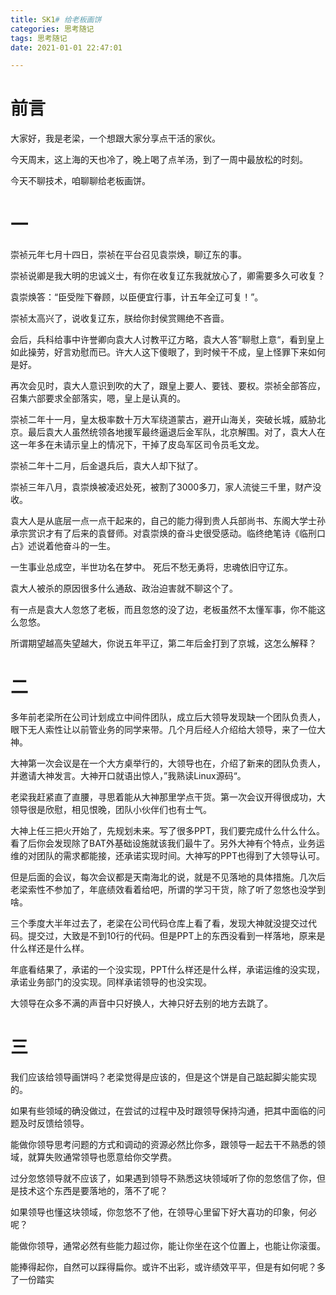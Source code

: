 ```yaml
---
title: SK1# 给老板画饼
categories: 思考随记
tags: 思考随记
date: 2021-01-01 22:47:01

---
```




# 前言



大家好，我是老梁，一个想跟大家分享点干活的家伙。



今天周末，这上海的天也冷了，晚上喝了点羊汤，到了一周中最放松的时刻。



今天不聊技术，咱聊聊给老板画饼。 



<!--more-->



# 一



崇祯元年七月十四日，崇祯在平台召见袁崇焕，聊辽东的事。



崇祯说卿是我大明的忠诚义士，有你在收复辽东我就放心了，卿需要多久可收复？



袁崇焕答：“臣受陛下眷顾，以臣便宜行事，计五年全辽可复！”。



崇祯太高兴了，说收复辽东，朕给你封侯赏赐绝不吝啬。



会后，兵科给事中许誉卿向袁大人讨教平辽方略，袁大人答”聊慰上意“，看到皇上如此操劳，好言劝慰而已。许大人这下傻眼了，到时候干不成，皇上怪罪下来如何是好。



再次会见时，袁大人意识到吹的大了，跟皇上要人、要钱、要权。崇祯全部答应，召集六部要求全部落实，嗯，皇上是认真的。



崇祯二年十一月，皇太极率数十万大军绕道蒙古，避开山海关，突破长城，威胁北京。最后袁大人虽然统领各地援军最终逼退后金军队，北京解围。对了，袁大人在这一年多在未请示皇上的情况下，干掉了皮岛军区司令员毛文龙。



崇祯二年十二月，后金退兵后，袁大人却下狱了。



崇祯三年八月，袁崇焕被凌迟处死，被割了3000多刀，家人流徙三千里，财产没收。



袁大人是从底层一点一点干起来的，自己的能力得到贵人兵部尚书、东阁大学士孙承宗赏识才有了后来的袁督师。对袁崇焕的奋斗史很受感动。临终绝笔诗《临刑口占》述说着他奋斗的一生。



一生事业总成空，半世功名在梦中。
死后不愁无勇将，忠魂依旧守辽东。



袁大人被杀的原因很多什么通敌、政治迫害就不聊这个了。



有一点是袁大人忽悠了老板，而且忽悠的没了边，老板虽然不太懂军事，你不能这么忽悠。



所谓期望越高失望越大，你说五年平辽，第二年后金打到了京城，这怎么解释？







# 二



多年前老梁所在公司计划成立中间件团队，成立后大领导发现缺一个团队负责人，眼下无人索性让以前管业务的同学来带。几个月后经人介绍给大领导，来了一位大神。



大神第一次会议是在一个大方桌举行的，大领导也在，介绍了新来的团队负责人，并邀请大神发言。大神开口就语出惊人，”我熟读Linux源码“。



老梁我赶紧直了直腰，寻思着能从大神那里学点干货。第一次会议开得很成功，大领导很是欣慰，相见恨晚，团队小伙伴们也有士气。



大神上任三把火开始了，先规划未来。写了很多PPT，我们要完成什么什么什么。看了后你会发现除了BAT外基础设施就该我们最牛了。另外大神有个特点，业务运维的对团队的需求都能接，还承诺实现时间。大神写的PPT也得到了大领导认可。



但是后面的会议，每次会议都是天南海北的说，就是不见落地的具体措施。几次后老梁索性不参加了，年底绩效看着给吧，所谓的学习干货，除了听了忽悠也没学到啥。



三个季度大半年过去了，老梁在公司代码仓库上看了看，发现大神就没提交过代码。提交过，大致是不到10行的代码。但是PPT上的东西没看到一样落地，原来是什么样还是什么样。



年底看结果了，承诺的一个没实现，PPT什么样还是什么样，承诺运维的没实现，承诺业务部门的没实现。同样承诺领导的也没实现。



大领导在众多不满的声音中只好换人，大神只好去别的地方去跳了。



# 三

我们应该给领导画饼吗？老梁觉得是应该的，但是这个饼是自己踮起脚尖能实现的。



如果有些领域的确没做过，在尝试的过程中及时跟领导保持沟通，把其中面临的问题及时反馈给领导。



能做你领导思考问题的方式和调动的资源必然比你多，跟领导一起去干不熟悉的领域，就算失败通常领导也愿意给你交学费。



过分忽悠领导就不应该了，如果遇到领导不熟悉这块领域听了你的忽悠信了你，但是技术这个东西是要落地的，落不了呢？



如果领导也懂这块领域，你忽悠不了他，在领导心里留下好大喜功的印象，何必呢？



能做你领导，通常必然有些能力超过你，能让你坐在这个位置上，也能让你滚蛋。



能捧得起你，自然可以踩得扁你。或许不出彩，或许绩效平平，但是有如何呢？多了一份踏实



